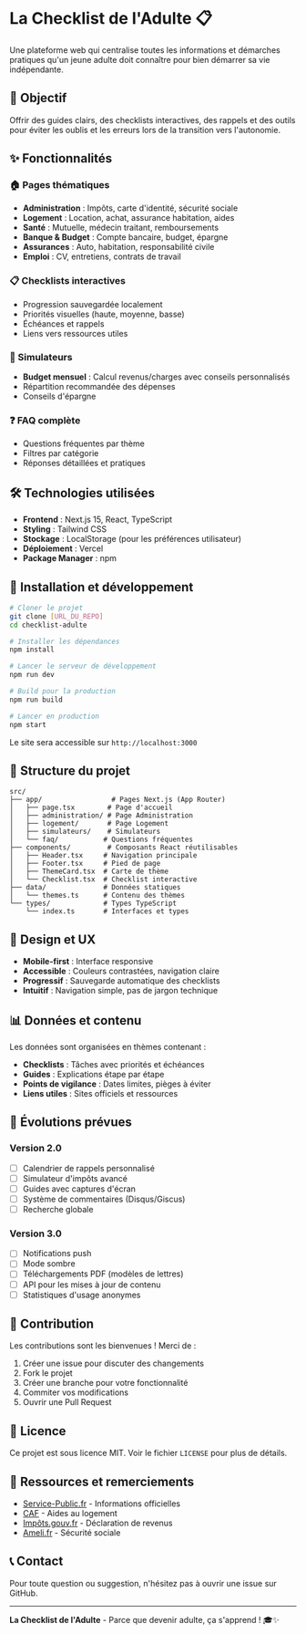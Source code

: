 # La Checklist de l'Adulte 📋

Une plateforme web qui centralise toutes les informations et démarches pratiques qu'un jeune adulte doit connaître pour bien démarrer sa vie indépendante.

## 🎯 Objectif

Offrir des guides clairs, des checklists interactives, des rappels et des outils pour éviter les oublis et les erreurs lors de la transition vers l'autonomie.

## ✨ Fonctionnalités

### 🏠 Pages thématiques
- **Administration** : Impôts, carte d'identité, sécurité sociale
- **Logement** : Location, achat, assurance habitation, aides
- **Santé** : Mutuelle, médecin traitant, remboursements
- **Banque & Budget** : Compte bancaire, budget, épargne
- **Assurances** : Auto, habitation, responsabilité civile
- **Emploi** : CV, entretiens, contrats de travail

### 📋 Checklists interactives
- Progression sauvegardée localement
- Priorités visuelles (haute, moyenne, basse)
- Échéances et rappels
- Liens vers ressources utiles

### 🧮 Simulateurs
- **Budget mensuel** : Calcul revenus/charges avec conseils personnalisés
- Répartition recommandée des dépenses
- Conseils d'épargne

### ❓ FAQ complète
- Questions fréquentes par thème
- Filtres par catégorie
- Réponses détaillées et pratiques

## 🛠 Technologies utilisées

- **Frontend** : Next.js 15, React, TypeScript
- **Styling** : Tailwind CSS
- **Stockage** : LocalStorage (pour les préférences utilisateur)
- **Déploiement** : Vercel
- **Package Manager** : npm

## 🚀 Installation et développement

```bash
# Cloner le projet
git clone [URL_DU_REPO]
cd checklist-adulte

# Installer les dépendances
npm install

# Lancer le serveur de développement
npm run dev

# Build pour la production
npm run build

# Lancer en production
npm start
```

Le site sera accessible sur `http://localhost:3000`

## 📁 Structure du projet

```
src/
├── app/                 # Pages Next.js (App Router)
│   ├── page.tsx        # Page d'accueil
│   ├── administration/ # Page Administration
│   ├── logement/       # Page Logement
│   ├── simulateurs/    # Simulateurs
│   └── faq/           # Questions fréquentes
├── components/         # Composants React réutilisables
│   ├── Header.tsx     # Navigation principale
│   ├── Footer.tsx     # Pied de page
│   ├── ThemeCard.tsx  # Carte de thème
│   └── Checklist.tsx  # Checklist interactive
├── data/              # Données statiques
│   └── themes.ts      # Contenu des thèmes
└── types/             # Types TypeScript
    └── index.ts       # Interfaces et types
```

## 🎨 Design et UX

- **Mobile-first** : Interface responsive
- **Accessible** : Couleurs contrastées, navigation claire
- **Progressif** : Sauvegarde automatique des checklists
- **Intuitif** : Navigation simple, pas de jargon technique

## 📊 Données et contenu

Les données sont organisées en thèmes contenant :
- **Checklists** : Tâches avec priorités et échéances
- **Guides** : Explications étape par étape
- **Points de vigilance** : Dates limites, pièges à éviter
- **Liens utiles** : Sites officiels et ressources

## 🔄 Évolutions prévues

### Version 2.0
- [ ] Calendrier de rappels personnalisé
- [ ] Simulateur d'impôts avancé
- [ ] Guides avec captures d'écran
- [ ] Système de commentaires (Disqus/Giscus)
- [ ] Recherche globale

### Version 3.0
- [ ] Notifications push
- [ ] Mode sombre
- [ ] Téléchargements PDF (modèles de lettres)
- [ ] API pour les mises à jour de contenu
- [ ] Statistiques d'usage anonymes

## 🤝 Contribution

Les contributions sont les bienvenues ! Merci de :
1. Créer une issue pour discuter des changements
2. Fork le projet
3. Créer une branche pour votre fonctionnalité
4. Commiter vos modifications
5. Ouvrir une Pull Request

## 📄 Licence

Ce projet est sous licence MIT. Voir le fichier `LICENSE` pour plus de détails.

## 🙏 Ressources et remerciements

- [Service-Public.fr](https://www.service-public.fr) - Informations officielles
- [CAF](https://www.caf.fr) - Aides au logement
- [Impôts.gouv.fr](https://www.impots.gouv.fr) - Déclaration de revenus
- [Ameli.fr](https://www.ameli.fr) - Sécurité sociale

## 📞 Contact

Pour toute question ou suggestion, n'hésitez pas à ouvrir une issue sur GitHub.

---

**La Checklist de l'Adulte** - Parce que devenir adulte, ça s'apprend ! 🎓✨
